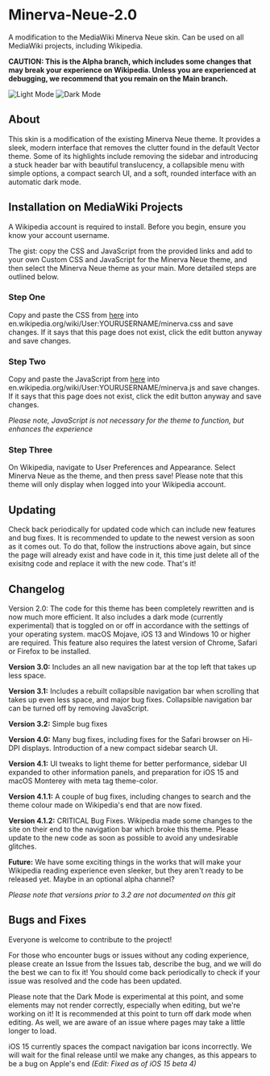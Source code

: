 # Minerva-Neue-2.0
A modification to the MediaWiki Minerva Neue skin. Can be used on all MediaWiki projects, including Wikipedia.

**CAUTION: This is the Alpha branch, which includes some changes that may break your experience on Wikipedia. Unless you are experienced at debugging, we recommend that you remain on the Main branch.**

![Light Mode](https://upload.wikimedia.org/wikipedia/commons/thumb/4/47/Minerva_Neue_2.0_4.1_Light.png/2560px-Minerva_Neue_2.0_4.1_Light.png)
![Dark Mode](https://upload.wikimedia.org/wikipedia/commons/thumb/9/95/Minerva_Neue_2.0_4.1_Dark.png/2560px-Minerva_Neue_2.0_4.1_Dark.png)

## About
This skin is a modification of the existing Minerva Neue theme. It provides a sleek, modern interface that removes the clutter found in the default Vector theme. Some of its highlights include removing the sidebar and introducing a stuck header bar with beautiful translucency, a collapsible menu with simple options, a compact search UI, and a soft, rounded interface with an automatic dark mode.

## Installation on MediaWiki Projects
A Wikipedia account is required to install. Before you begin, ensure you know your account username.

The gist: copy the CSS and JavaScript from the provided links and add to your own Custom CSS and JavaScript for the Minerva Neue theme, and then select the Minerva Neue theme as your main. More detailed steps are outlined below.

### Step One
Copy and paste the CSS from [here](https://raw.githubusercontent.com/natster101s/Minerva-Neue-2.0/master/minerva.css) into en.wikipedia.org/wiki/User:YOURUSERNAME/minerva.css and save changes. If it says that this page does not exist, click the edit button anyway and save changes.

### Step Two
Copy and paste the JavaScript from [here](https://raw.githubusercontent.com/natster101s/Minerva-Neue-2.0/master/minerva.js) into en.wikipedia.org/wiki/User:YOURUSERNAME/minerva.js and save changes. If it says that this page does not exist, click the edit button anyway and save changes.

*Please note, JavaScript is not necessary for the theme to function, but enhances the experience*

### Step Three
On Wikipedia, navigate to User Preferences and Appearance. Select Minerva Neue as the theme, and then press save! Please note that this theme will only display when logged into your Wikipedia account.

## Updating
Check back periodically for updated code which can include new features and bug fixes. It is recommended to update to the newest version as soon as it comes out. To do that, follow the instructions above again, but since the page will already exist and have code in it, this time just delete all of the exisitng code and replace it with the new code. That's it!

## Changelog
Version 2.0: The code for this theme has been completely rewritten and is now much more efficient. It also includes a dark mode (currently experimental) that is toggled on or off in accordance with the settings of your operating system. macOS Mojave, iOS 13 and Windows 10 or higher are required. This feature also requires the latest version of Chrome, Safari or Firefox to be installed. 

**Version 3.0:** Includes an all new navigation bar at the top left that takes up less space.

**Version 3.1:** Includes a rebuilt collapsible navigation bar when scrolling that takes up even less space, and major bug fixes. Collapsible navigation bar can be turned off by removing JavaScript.

**Version 3.2:** Simple bug fixes

**Version 4.0:** Many bug fixes, including fixes for the Safari browser on Hi-DPI displays. Introduction of a new compact sidebar search UI.

**Version 4.1:** UI tweaks to light theme for better performance, sidebar UI expanded to other information panels, and preparation for iOS 15 and macOS Monterey with meta tag theme-color.

**Version 4.1.1:** A couple of bug fixes, including changes to search and the theme colour made on Wikipedia's end that are now fixed. 

**Version 4.1.2:** CRITICAL Bug Fixes. Wikipedia made some changes to the site on their end to the navigation bar which broke this theme. Please update to the new code as soon as possible to avoid any undesirable glitches.

**Future:** We have some exciting things in the works that will make your Wikipedia reading experience even sleeker, but they aren't ready to be released yet. Maybe in an optional alpha channel?

*Please note that versions prior to 3.2 are not documented on this git*

## Bugs and Fixes
Everyone is welcome to contribute to the project!

For those who encounter bugs or issues without any coding experience, please create an Issue from the Issues tab, describe the bug, and we will do the best we can to fix it! You should come back periodically to check if your issue was resolved and the code has been updated.

Please note that the Dark Mode is experimental at this point, and some elements may not render correctly, especially when editing, but we're working on it! It is recommended at this point to turn off dark mode when editing. As well, we are aware of an issue where pages may take a little longer to load.

iOS 15 currently spaces the compact navigation bar icons incorrectly. We will wait for the final release until we make any changes, as this appears to be a bug on Apple's end *(Edit: Fixed as of iOS 15 beta 4)*
